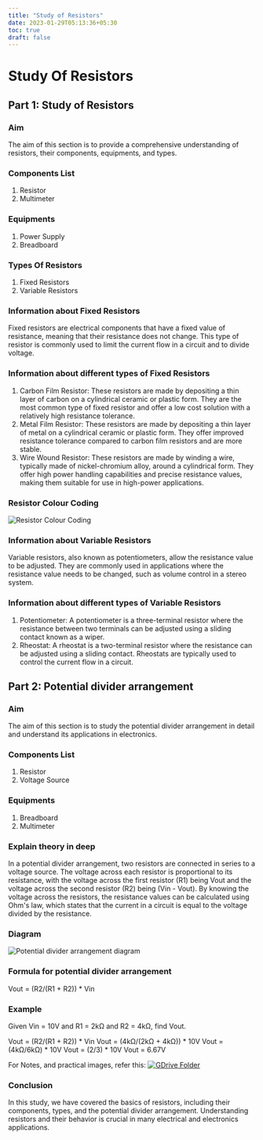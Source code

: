 ```yaml
---
title: "Study of Resistors"
date: 2023-01-29T05:13:36+05:30
toc: true
draft: false
---
```


# Study Of Resistors

## Part 1: Study of Resistors

### Aim
The aim of this section is to provide a comprehensive understanding of resistors, their components, equipments, and types.

### Components List
1. Resistor
2. Multimeter

### Equipments
1. Power Supply
2. Breadboard

### Types Of Resistors
1. Fixed Resistors
2. Variable Resistors

### Information about Fixed Resistors
Fixed resistors are electrical components that have a fixed value of resistance, meaning that their resistance does not change. This type of resistor is commonly used to limit the current flow in a circuit and to divide voltage.

### Information about different types of Fixed Resistors
1. Carbon Film Resistor: These resistors are made by depositing a thin layer of carbon on a cylindrical ceramic or plastic form. They are the most common type of fixed resistor and offer a low cost solution with a relatively high resistance tolerance.
2. Metal Film Resistor: These resistors are made by depositing a thin layer of metal on a cylindrical ceramic or plastic form. They offer improved resistance tolerance compared to carbon film resistors and are more stable.
3. Wire Wound Resistor: These resistors are made by winding a wire, typically made of nickel-chromium alloy, around a cylindrical form. They offer high power handling capabilities and precise resistance values, making them suitable for use in high-power applications.

### Resistor Colour Coding
![Resistor Colour Coding](https://www.te.com/content/dam/te-com/images/corporate/marketing/global/infographics/resistor-color-code-bands-3-4-1024.png)

### Information about Variable Resistors
Variable resistors, also known as potentiometers, allow the resistance value to be adjusted. They are commonly used in applications where the resistance value needs to be changed, such as volume control in a stereo system.

### Information about different types of Variable Resistors
1. Potentiometer: A potentiometer is a three-terminal resistor where the resistance between two terminals can be adjusted using a sliding contact known as a wiper.
2. Rheostat: A rheostat is a two-terminal resistor where the resistance can be adjusted using a sliding contact. Rheostats are typically used to control the current flow in a circuit.

## Part 2: Potential divider arrangement

### Aim
The aim of this section is to study the potential divider arrangement in detail and understand its applications in electronics.

### Components List
1. Resistor
2. Voltage Source

### Equipments
1. Breadboard
2. Multimeter

### Explain theory in deep
In a potential divider arrangement, two resistors are connected in series to a voltage source. The voltage across each resistor is proportional to its resistance, with the voltage across the first resistor (R1) being Vout and the voltage across the second resistor (R2) being (Vin - Vout). By knowing the voltage across the resistors, the resistance values can be calculated using Ohm's law, which states that the current in a circuit is equal to the voltage divided by the resistance.

### Diagram
![Potential divider arrangement diagram](https://qph.cf2.quoracdn.net/main-qimg-3ada7a203f51881e291de1e7d67daa99)


### Formula for potential divider arrangement
Vout = (R2/(R1 + R2)) * Vin

### Example
Given Vin = 10V and R1 = 2kΩ and R2 = 4kΩ, find Vout.

Vout = (R2/(R1 + R2)) * Vin
Vout = (4kΩ/(2kΩ + 4kΩ)) * 10V
Vout = (4kΩ/6kΩ) * 10V
Vout = (2/3) * 10V
Vout = 6.67V

For Notes, and practical images, refer this:
[![GDrive Folder](https://img.shields.io/badge/Drive-Folder-green)](https://drive.google.com/drive/folders/11ARyTZphPKpo9fPhy97rB0HLTRN2Exp5?usp=sharing)

### Conclusion
In this study, we have covered the basics of resistors, including their components, types, and the potential divider arrangement. Understanding resistors and their behavior is crucial in many electrical and electronics applications.
